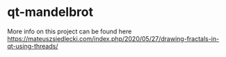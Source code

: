 # qt-mandelbrot

More info on this project can be found here
<br> https://mateuszsiedlecki.com/index.php/2020/05/27/drawing-fractals-in-qt-using-threads/
